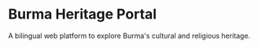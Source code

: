 # Burma Heritage Portal

A bilingual web platform to explore Burma's cultural and religious heritage.
